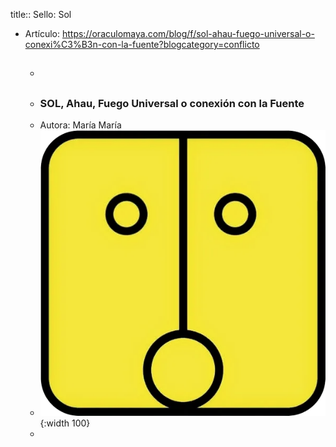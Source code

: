title:: Sello: Sol

- Artículo: https://oraculomaya.com/blog/f/sol-ahau-fuego-universal-o-conexi%C3%B3n-con-la-fuente?blogcategory=conflicto
	- ##
	- ### SOL, Ahau, Fuego Universal o conexión con la Fuente
	- Autora: María María
	- ![image.png](../assets/image_1659023732152_0.png){:width 100}
	-
